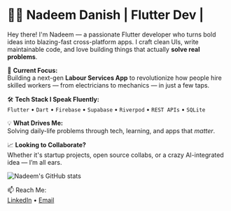 # 👷‍♂️ Nadeem Danish | Flutter Dev |

Hey there! I'm Nadeem — a passionate Flutter developer who turns bold ideas into blazing-fast cross-platform apps. I craft clean UIs, write maintainable code, and love building things that actually **solve real problems**.

🚀 **Current Focus:**  
Building a next-gen **Labour Services App** to revolutionize how people hire skilled workers — from electricians to mechanics — in just a few taps.

🛠️ **Tech Stack I Speak Fluently:**  
`Flutter` • `Dart` • `Firebase` • `Supabase` • `Riverpod` • `REST APIs` • `SQLite`

💡 **What Drives Me:**  
Solving daily-life problems through tech, learning,  and  apps that *matter*.

📈 **Looking to Collaborate?**  
Whether it's startup projects, open source collabs, or a crazy AI-integrated idea — I’m all ears.

![Nadeem's GitHub stats](https://github-readme-stats.vercel.app/api?username=Danish9111&show_icons=true&theme=radical)

📫 Reach Me:  
[LinkedIn](https://www.linkedin.com/in/nadeem-danish-709012248/) • [Email](mailto:nadeemdanish.9188.1@gmail.com)





